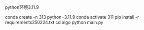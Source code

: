 python环境3.11.9

conda create -n 313 python=3.11.9
conda activate 311 
pip install -r requirements250224.txt
cd algo
python main.py